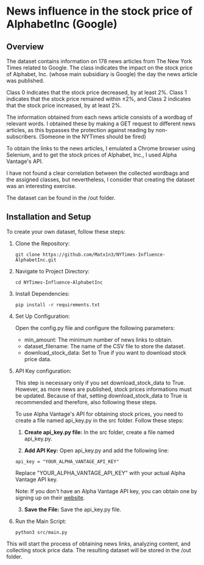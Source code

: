 #   News influence in the stock price of AlphabetInc (Google)

##  Overview
The dataset contains information on 178 news articles from The New York Times 
related to Google. The class indicates the impact on the stock price of Alphabet, 
Inc. (whose main subsidiary is Google) the day the news article was published.

Class 0 indicates that the stock price decreased, by at least 2%. Class 1 indicates 
that the stock price remained within ±2%, and Class 2 indicates that the stock price 
increased, by at least 2%.

The information obtained from each news article consists of a wordbag of relevant 
words. I obtained these by making a GET request to different news articles, as this 
bypasses the protection against reading by non-subscribers. (Someone in the NYTimes
should be fired)

To obtain the links to the news articles, I emulated a Chrome browser using Selenium,
and to get the stock prices of Alphabet, Inc., I used Alpha Vantage's API.

I have not found a clear correlation between the collected wordbags and the assigned 
classes, but nevertheless, I consider that creating the dataset was an interesting 
exercise.

The dataset can be found in the /out folder.

##  Installation and Setup

To create your own dataset, follow these steps:

1. Clone the Repository:
    ```
    git clone https://github.com/Matx1n3/NYTimes-Influence-AlphabetInc.git
    ```
2. Navigate to Project Directory:
    ```
    cd NYTimes-Influence-AlphabetInc
    ```
3. Install Dependencies:
    ```
    pip install -r requirements.txt
    ```
4. Set Up Configuration:

   Open the config.py file and configure the following parameters:

   * min_amount: The minimum number of news links to obtain.
   * dataset_filename: The name of the CSV file to store the dataset.
   * download_stock_data: Set to True if you want to download stock price data.
   
5. API Key configuration:
    
   This step is necessary only if you set download_stock_data to True. However, as more news are published, stock prices informations must be updated.
   Because of that, setting download_stock_data to True is recommended and therefore, also following these steps.

    To use Alpha Vantage's API for obtaining stock prices, you need to create a file named api_key.py in the src folder. Follow these steps:

    1. **Create api_key.py file:** 
        In the src folder, create a file named api_key.py.

    2. **Add API Key:**
        Open api_key.py and add the following line:

    ```
    api_key = "YOUR_ALPHA_VANTAGE_API_KEY"
    ```
    Replace "YOUR_ALPHA_VANTAGE_API_KEY" with your actual Alpha Vantage API key.

    Note: If you don't have an Alpha Vantage API key, you can obtain one by signing up on their [website](https://www.alphavantage.co/support/#api-key).

    3. **Save the File:**
        Save the api_key.py file.

7. Run the Main Script:
    ```
    python3 src/main.py
    ```
   
This will start the process of obtaining news links, analyzing content, and collecting stock price data. The resulting dataset will be stored in the /out folder.
